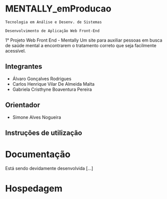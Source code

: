 # MENTALLY_emProducao

`Tecnologia em Análise e Desenv. de Sistemas`

`Desenvolvimento de Aplicação Web Front-End `

1° Projeto Web Front End - Mentally
Um site para auxiliar pessoas em busca de saúde mental a encontrarem o tratamento correto que seja facilmente acessível.

## Integrantes

* Álvaro Gonçalves Rodrigues
* Carlos Henrique Vilar De Almeida Malta
* Gabriela Cristhyne Boaventura Pereira

## Orientador

* Simone Alves Nogueira
## Instruções de utilização

# Documentação

Está sendo devidamente desenvolvida [...]

# Hospedagem

